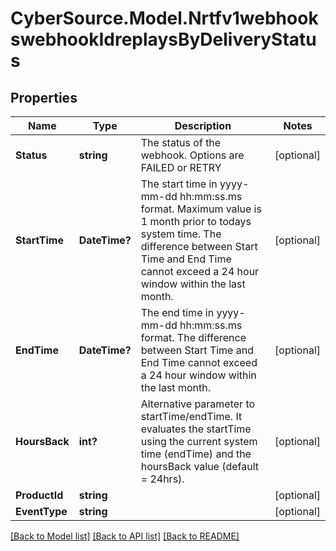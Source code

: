 # CyberSource.Model.Nrtfv1webhookswebhookIdreplaysByDeliveryStatus
## Properties

Name | Type | Description | Notes
------------ | ------------- | ------------- | -------------
**Status** | **string** | The status of the webhook. Options are FAILED or RETRY | [optional] 
**StartTime** | **DateTime?** | The start time in yyyy-mm-dd hh:mm:ss.ms format. Maximum value is 1 month prior to todays system time.  The difference between Start Time and End Time cannot exceed a 24 hour window within the last month.  | [optional] 
**EndTime** | **DateTime?** | The end time in yyyy-mm-dd hh:mm:ss.ms format.  The difference between Start Time and End Time cannot exceed a 24 hour window within the last month.  | [optional] 
**HoursBack** | **int?** | Alternative parameter to startTime/endTime.  It evaluates the startTime using the current system time (endTime) and the hoursBack value (default &#x3D; 24hrs).  | [optional] 
**ProductId** | **string** |  | [optional] 
**EventType** | **string** |  | [optional] 

[[Back to Model list]](../README.md#documentation-for-models) [[Back to API list]](../README.md#documentation-for-api-endpoints) [[Back to README]](../README.md)

